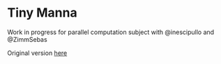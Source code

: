 # Tiny Manna

Work in progress for parallel computation subject with @inescipullo and @ZimmSebas

Original version [here](https://github.com/computacionparalela/tiny_manna)